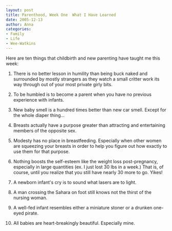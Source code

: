 ```yaml
---
layout: post
title: Parenthood, Week One  What I Have Learned
date: 2005-12-13
author: Anna
categories:
- Family
- Life
- Wee-Watkins
---
```


Here are ten things that childbirth and new parenting have taught me this week:

1. There is no better lesson in humility than being buck naked and surrounded by mostly strangers as they watch a small critter work its way through out of your most private girly bits. 

2. To be humbled is to become a parent when you have no previous experience with infants.

3. New baby smell is a hundred times better than new car smell. Except for the whole diaper thing...

4. Breasts actually have a purpose greater than attracting and entertaining members of the opposite sex.

5. Modesty has no place in breastfeeding. Especially when other women are squeezing your breasts in order to help you figure out how exactly to use them for that purpose.

6. Nothing boosts the self-esteem like the weight loss post-pregnancy, especially in large quantities  (ex. I just lost 30 lbs in a week.) That is, of course, until you realize that you still have nearly 30 more to go. Yikes!

7. A newborn infant's cry is to sound what lasers are to light.

8. A man crossing the Sahara on foot still knows not the thirst of the nursing woman.

9. A well-fed infant resembles either a miniature stoner or a drunken one-eyed pirate.

10. All babies are heart-breakingly beautiful. Especially mine.



 